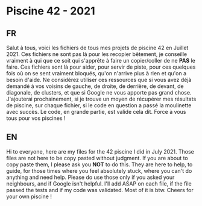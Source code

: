 # Piscine 42 - 2021
## FR
Salut à tous, voici les fichiers de tous mes projets de piscine 42 en Juillet 2021.
Ces fichiers ne sont pas là pour les recopier bêtement, je conseille vraiment à qui que ce soit qui s'apprête à faire un copier/coller de ne **PAS** le faire. Ces fichiers sont là pour aider, pour servir de piste, pour ces quelques fois où on se sent vraiment bloqués, qu'on n'arrive plus à rien et qu'on a besoin d'aide.
Ne considérez utiliser ces ressources que si vous avez déjà demandé à vos voisins de gauche, de droite, de derrière, de devant, de diagonale, de clusters, et que si Google ne vous apporte pas grand chose.
J'ajouterai prochainement, si je trouve un moyen de récupérer mes résultats de piscine, sur chaque fichier, si le code en question a passé la moulinette avec succès. Le code, en grande partie, est valide cela dit.
Force à vous tous pour vos piscines !

## EN
Hi to everyone, here are my files for the 42 piscine I did in July 2021.
Those files are not here to be copy pasted without judgment. If you are about to copy paste them, I please ask you **NOT** to do this. They are here to help, to guide, for those times where you feel absolutely stuck, where you can't do anything and need help.
Please do use those only if you asked your neighbours, and if Google isn't helpful.
I'll add ASAP on each file, if the file passed the tests and if my code was validated. Most of it is btw.
Cheers for your own piscine !
